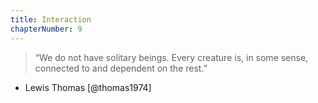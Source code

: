 ```yaml
---
title: Interaction
chapterNumber: 9
---
```

> “We do not have solitary beings. Every creature is, in some sense, connected to and dependent on the rest.”  
- Lewis Thomas [@thomas1974]

